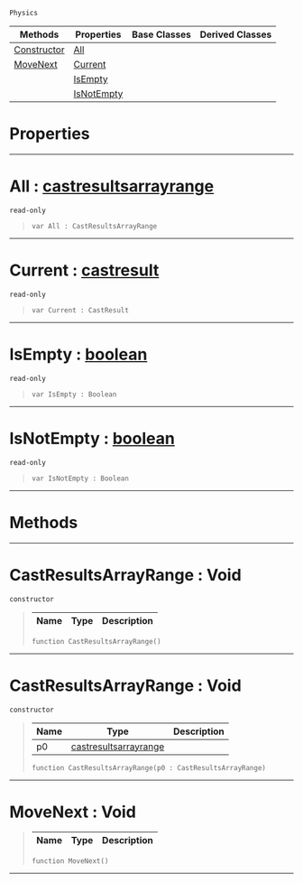  `Physics`

|Methods|Properties|Base Classes|Derived Classes|
|---|---|---|---|
|[ Constructor](castresultsarrayrange.md#castresultsarrayrange-vo)|[ All](castresultsarrayrange.md#all-zilch-engine-document)| | |
|[ MoveNext](castresultsarrayrange.md#movenext-void)|[ Current](castresultsarrayrange.md#current-zilch-engine-docu)| | |
| |[ IsEmpty](castresultsarrayrange.md#isempty-zilch-engine-docu)| | |
| |[ IsNotEmpty](castresultsarrayrange.md#isnotempty-zilch-engine-d)| | |


 #  Properties


---  
 #  All : [castresultsarrayrange](castresultsarrayrange.md)

 `read-only`

> 
> ```TS:Nada
> var All : CastResultsArrayRange


---  
 #  Current : [castresult](castresult.md)

 `read-only`

> 
> ```TS:Nada
> var Current : CastResult


---  
 #  IsEmpty : [boolean](../nada_base_types/boolean.md)

 `read-only`

> 
> ```TS:Nada
> var IsEmpty : Boolean


---  
 #  IsNotEmpty : [boolean](../nada_base_types/boolean.md)

 `read-only`

> 
> ```TS:Nada
> var IsNotEmpty : Boolean


---  
 #  Methods


---  
 #  CastResultsArrayRange : Void

 `constructor`

> 
> |Name|Type|Description|
> |---|---|---|
> ```TS:Nada
> function CastResultsArrayRange()
> ``` 


---  
 #  CastResultsArrayRange : Void

 `constructor`

> 
> |Name|Type|Description|
> |---|---|---|
> |p0|[castresultsarrayrange](castresultsarrayrange.md)| |
> ```TS:Nada
> function CastResultsArrayRange(p0 : CastResultsArrayRange)
> ``` 


---  
 #  MoveNext : Void

> 
> |Name|Type|Description|
> |---|---|---|
> ```TS:Nada
> function MoveNext()
> ``` 


---  
 

 